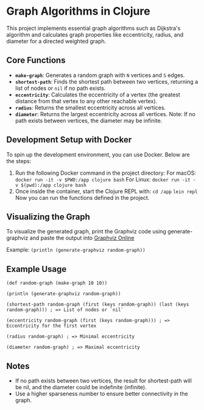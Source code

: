 # Graph Algorithms in Clojure

This project implements essential graph algorithms such as Dijkstra's algorithm and calculates graph properties like eccentricity, radius, and diameter for a directed weighted graph.

## Core Functions

- **`make-graph`**: Generates a random graph with `N` vertices and `S` edges.
- **`shortest-path`**: Finds the shortest path between two vertices, returning a list of nodes or `nil` if no path exists.
- **`eccentricity`**: Calculates the eccentricity of a vertex (the greatest distance from that vertex to any other reachable vertex).
- **`radius`**: Returns the smallest eccentricity across all vertices.
- **`diameter`**: Returns the largest eccentricity across all vertices. Note: If no path exists between vertices, the diameter may be infinite.

## Development Setup with Docker

To spin up the development environment, you can use Docker. Below are the steps:

1. Run the following Docker command in the project directory:
    For macOS: `docker run -it -v $PWD:/app clojure bash`
    For Linux: `docker run -it -v $(pwd):/app clojure bash`
2. Once inside the container, start the Clojure REPL with:
    `cd /app`
    `lein repl`
Now you can run the functions defined in the project.

## Visualizing the Graph
To visualize the generated graph, print the Graphviz code using generate-graphviz and paste the output into [Graphviz Online](https://dreampuf.github.io/GraphvizOnline)

Example:
`(println (generate-graphviz random-graph))`

## Example Usage
```
(def random-graph (make-graph 10 10))

(println (generate-graphviz random-graph))

(shortest-path random-graph (first (keys random-graph)) (last (keys random-graph))) ; => List of nodes or `nil`

(eccentricity random-graph (first (keys random-graph))) ; => Eccentricity for the first vertex

(radius random-graph) ; => Minimal eccentricity

(diameter random-graph) ; => Maximal eccentricity
```

## Notes
- If no path exists between two vertices, the result for shortest-path will be nil, and the diameter could be indefinite (infinite).
- Use a higher sparseness number to ensure better connectivity in the graph.


